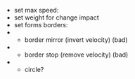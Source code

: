 * set max speed:
* set weight for change impact
* set forms borders:
* * border mirror (invert velocity) (bad)
* * border stop (remove velocity) (bad)
* * circle?

